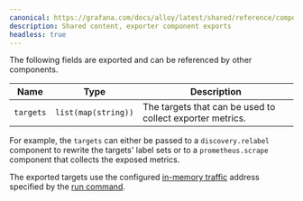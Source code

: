 ```yaml
---
canonical: https://grafana.com/docs/alloy/latest/shared/reference/components/exporter-component-exports/
description: Shared content, exporter component exports
headless: true
---
```


The following fields are exported and can be referenced by other components.

Name      | Type                | Description
----------|---------------------|----------------------------------------------------------
`targets` | `list(map(string))` | The targets that can be used to collect exporter metrics.

For example, the `targets` can either be passed to a `discovery.relabel` component to rewrite the targets' label sets or to a `prometheus.scrape` component that collects the exposed metrics.

The exported targets use the configured [in-memory traffic][] address specified by the [run command][].

[in-memory traffic]: ../../../../get-started/component_controller/#in-memory-traffic
[run command]: ../../../cli/run/
